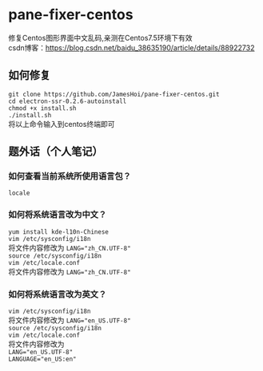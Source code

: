 # pane-fixer-centos
修复Centos图形界面中文乱码,亲测在Centos7.5环境下有效  
csdn博客：https://blog.csdn.net/baidu_38635190/article/details/88922732

如何修复  
----------
`git clone https://github.com/JamesHoi/pane-fixer-centos.git`  
`cd electron-ssr-0.2.6-autoinstall`  
`chmod +x install.sh`  
`./install.sh`  
将以上命令输入到centos终端即可  

题外话（个人笔记）
--------
### 如何查看当前系统所使用语言包？  
`locale`  
  
### 如何将系统语言改为中文？  
`yum install kde-l10n-Chinese`  
`vim /etc/sysconfig/i18n`  
将文件内容修改为 `LANG="zh_CN.UTF-8"`  
`source /etc/sysconfig/i18n`  
`vim /etc/locale.conf`  
将文件内容修改为  `LANG="zh_CN.UTF-8"`  
  
### 如何将系统语言改为英文？  
`vim /etc/sysconfig/i18n`  
将文件内容修改为 `LANG="en_US.UTF-8"`  
`source /etc/sysconfig/i18n`  
`vim /etc/locale.conf`  
将文件内容修改为  
`LANG="en_US.UTF-8"`  
`LANGUAGE="en_US:en"`  


